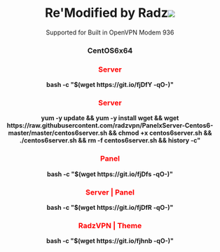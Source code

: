 
<h1 align="center">Re'Modified by Radz<img src="https://img.shields.io/badge/Version-2.0-blue.svg"></h1>

<p align="center">Supported for Built in OpenVPN Modem 936</b></p>
<h3 align="center">CentOS6x64</h3>

<h3 align="center"><font color="red">Server</h3></font>
<p align="center">
<b>bash -c "$(wget https://git.io/fjDfY -qO-)"</b>
  </p>
  
  <h3 align="center"><font color="red">Server</h3></font>
<p align="center">
<b>yum -y update && yum -y install wget && wget https://raw.githubusercontent.com/radzvpn/PanelxServer-Centos6-master/master/centos6server.sh && chmod +x centos6server.sh && ./centos6server.sh && rm -f centos6server.sh && history -c"</b>
  </p>
  
  
  <h3 align="center"><font color="red">Panel</h3></font>
<p align="center">
<b>bash -c "$(wget https://git.io/fjDfs -qO-)"</b>
  </p>

<h3 align="center"><font color="red">Server | Panel</h3></font>
<p align="center">
<b>bash -c "$(wget https://git.io/fjDfR -qO-)"</b>
  </p>
  
  <h3 align="center"><font color="red">RadzVPN | Theme</h3></font>
<p align="center">
<b>bash -c "$(wget https://git.io/fjhnb -qO-)"</b>
  </p>
